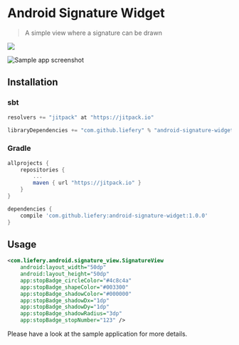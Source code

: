 # Android Signature Widget

> A simple view where a signature can be drawn

[![](https://jitpack.io/v/liefery/android-signature-widget.svg)](https://jitpack.io/#liefery/android-signature-widget)

![Sample app screenshot](https://liefery.github.io/android-signature-widget/screenshot.png)

## Installation

### sbt

```scala
resolvers += "jitpack" at "https://jitpack.io"

libraryDependencies += "com.github.liefery" % "android-signature-widget" % "1.0.0"
```

### Gradle

```groovy
allprojects {
    repositories {
        ...
        maven { url "https://jitpack.io" }
    }
}

dependencies {
    compile 'com.github.liefery:android-signature-widget:1.0.0'
}
```

## Usage

```xml
<com.liefery.android.signature_view.SignatureView
    android:layout_width="50dp"
    android:layout_height="50dp"
    app:stopBadge_circleColor="#4c8c4a"
    app:stopBadge_shapeColor="#003300"
    app:stopBadge_shadowColor="#000000"
    app:stopBadge_shadowDx="1dp"
    app:stopBadge_shadowDy="1dp"
    app:stopBadge_shadowRadius="3dp"
    app:stopBadge_stopNumber="123" />
```

Please have a look at the sample application for more details.